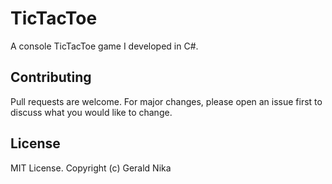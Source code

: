 # TicTacToe

A console TicTacToe game I developed in C#.

## Contributing
Pull requests are welcome. For major changes, please open an issue first to discuss what you would like to change.

## License
MIT License. Copyright (c) Gerald Nika
